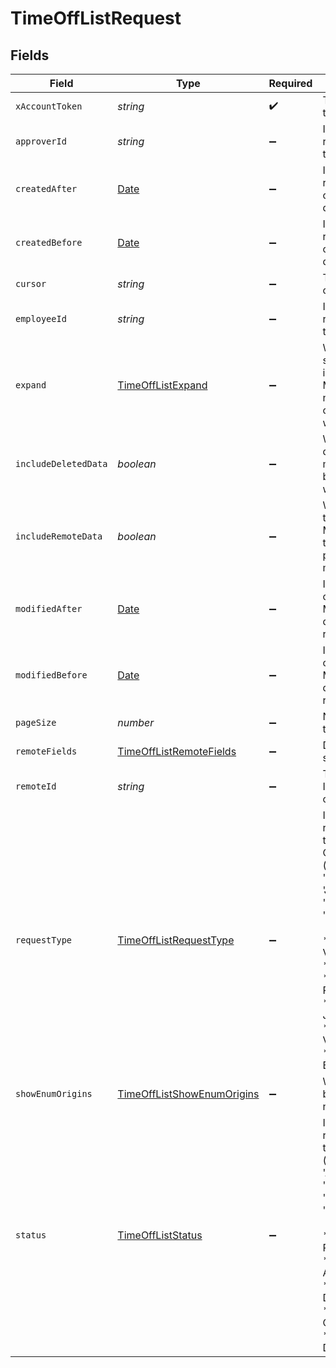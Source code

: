 # TimeOffListRequest


## Fields

| Field                                                                                                                                                                                                                                                                                               | Type                                                                                                                                                                                                                                                                                                | Required                                                                                                                                                                                                                                                                                            | Description                                                                                                                                                                                                                                                                                         |
| --------------------------------------------------------------------------------------------------------------------------------------------------------------------------------------------------------------------------------------------------------------------------------------------------- | --------------------------------------------------------------------------------------------------------------------------------------------------------------------------------------------------------------------------------------------------------------------------------------------------- | --------------------------------------------------------------------------------------------------------------------------------------------------------------------------------------------------------------------------------------------------------------------------------------------------- | --------------------------------------------------------------------------------------------------------------------------------------------------------------------------------------------------------------------------------------------------------------------------------------------------- |
| `xAccountToken`                                                                                                                                                                                                                                                                                     | *string*                                                                                                                                                                                                                                                                                            | :heavy_check_mark:                                                                                                                                                                                                                                                                                  | Token identifying the end user.                                                                                                                                                                                                                                                                     |
| `approverId`                                                                                                                                                                                                                                                                                        | *string*                                                                                                                                                                                                                                                                                            | :heavy_minus_sign:                                                                                                                                                                                                                                                                                  | If provided, will only return time off for this approver.                                                                                                                                                                                                                                           |
| `createdAfter`                                                                                                                                                                                                                                                                                      | [Date](https://developer.mozilla.org/en-US/docs/Web/JavaScript/Reference/Global_Objects/Date)                                                                                                                                                                                                       | :heavy_minus_sign:                                                                                                                                                                                                                                                                                  | If provided, will only return objects created after this datetime.                                                                                                                                                                                                                                  |
| `createdBefore`                                                                                                                                                                                                                                                                                     | [Date](https://developer.mozilla.org/en-US/docs/Web/JavaScript/Reference/Global_Objects/Date)                                                                                                                                                                                                       | :heavy_minus_sign:                                                                                                                                                                                                                                                                                  | If provided, will only return objects created before this datetime.                                                                                                                                                                                                                                 |
| `cursor`                                                                                                                                                                                                                                                                                            | *string*                                                                                                                                                                                                                                                                                            | :heavy_minus_sign:                                                                                                                                                                                                                                                                                  | The pagination cursor value.                                                                                                                                                                                                                                                                        |
| `employeeId`                                                                                                                                                                                                                                                                                        | *string*                                                                                                                                                                                                                                                                                            | :heavy_minus_sign:                                                                                                                                                                                                                                                                                  | If provided, will only return time off for this employee.                                                                                                                                                                                                                                           |
| `expand`                                                                                                                                                                                                                                                                                            | [TimeOffListExpand](../../models/operations/timeofflistexpand.md)                                                                                                                                                                                                                                   | :heavy_minus_sign:                                                                                                                                                                                                                                                                                  | Which relations should be returned in expanded form. Multiple relation names should be comma separated without spaces.                                                                                                                                                                              |
| `includeDeletedData`                                                                                                                                                                                                                                                                                | *boolean*                                                                                                                                                                                                                                                                                           | :heavy_minus_sign:                                                                                                                                                                                                                                                                                  | Whether to include data that was marked as deleted by third party webhooks.                                                                                                                                                                                                                         |
| `includeRemoteData`                                                                                                                                                                                                                                                                                 | *boolean*                                                                                                                                                                                                                                                                                           | :heavy_minus_sign:                                                                                                                                                                                                                                                                                  | Whether to include the original data Merge fetched from the third-party to produce these models.                                                                                                                                                                                                    |
| `modifiedAfter`                                                                                                                                                                                                                                                                                     | [Date](https://developer.mozilla.org/en-US/docs/Web/JavaScript/Reference/Global_Objects/Date)                                                                                                                                                                                                       | :heavy_minus_sign:                                                                                                                                                                                                                                                                                  | If provided, only objects synced by Merge after this date time will be returned.                                                                                                                                                                                                                    |
| `modifiedBefore`                                                                                                                                                                                                                                                                                    | [Date](https://developer.mozilla.org/en-US/docs/Web/JavaScript/Reference/Global_Objects/Date)                                                                                                                                                                                                       | :heavy_minus_sign:                                                                                                                                                                                                                                                                                  | If provided, only objects synced by Merge before this date time will be returned.                                                                                                                                                                                                                   |
| `pageSize`                                                                                                                                                                                                                                                                                          | *number*                                                                                                                                                                                                                                                                                            | :heavy_minus_sign:                                                                                                                                                                                                                                                                                  | Number of results to return per page.                                                                                                                                                                                                                                                               |
| `remoteFields`                                                                                                                                                                                                                                                                                      | [TimeOffListRemoteFields](../../models/operations/timeofflistremotefields.md)                                                                                                                                                                                                                       | :heavy_minus_sign:                                                                                                                                                                                                                                                                                  | Deprecated. Use show_enum_origins.                                                                                                                                                                                                                                                                  |
| `remoteId`                                                                                                                                                                                                                                                                                          | *string*                                                                                                                                                                                                                                                                                            | :heavy_minus_sign:                                                                                                                                                                                                                                                                                  | The API provider's ID for the given object.                                                                                                                                                                                                                                                         |
| `requestType`                                                                                                                                                                                                                                                                                       | [TimeOffListRequestType](../../models/operations/timeofflistrequesttype.md)                                                                                                                                                                                                                         | :heavy_minus_sign:                                                                                                                                                                                                                                                                                  | If provided, will only return TimeOff with this request type. Options: ('VACATION', 'SICK', 'PERSONAL', 'JURY_DUTY', 'VOLUNTEER', 'BEREAVEMENT')<br/><br/>* `VACATION` - VACATION<br/>* `SICK` - SICK<br/>* `PERSONAL` - PERSONAL<br/>* `JURY_DUTY` - JURY_DUTY<br/>* `VOLUNTEER` - VOLUNTEER<br/>* `BEREAVEMENT` - BEREAVEMENT |
| `showEnumOrigins`                                                                                                                                                                                                                                                                                   | [TimeOffListShowEnumOrigins](../../models/operations/timeofflistshowenumorigins.md)                                                                                                                                                                                                                 | :heavy_minus_sign:                                                                                                                                                                                                                                                                                  | Which fields should be returned in non-normalized form.                                                                                                                                                                                                                                             |
| `status`                                                                                                                                                                                                                                                                                            | [TimeOffListStatus](../../models/operations/timeoffliststatus.md)                                                                                                                                                                                                                                   | :heavy_minus_sign:                                                                                                                                                                                                                                                                                  | If provided, will only return TimeOff with this status. Options: ('REQUESTED', 'APPROVED', 'DECLINED', 'CANCELLED', 'DELETED')<br/><br/>* `REQUESTED` - REQUESTED<br/>* `APPROVED` - APPROVED<br/>* `DECLINED` - DECLINED<br/>* `CANCELLED` - CANCELLED<br/>* `DELETED` - DELETED                   |